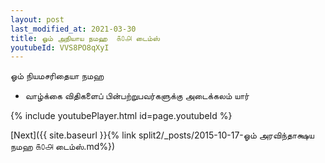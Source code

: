 ```yaml
---
layout: post
last_modified_at: 2021-03-30
title: ஓம் அநியாய நமஹ  ௧௦௮ டைம்ஸ்
youtubeId: VVS8PO8qXyI
---
```

 
 
 ஓம் நியமசரிதையா நமஹ  
 
 -  வாழ்க்கை விதிகளைப் பின்பற்றுபவர்களுக்கு அடைக்கலம் யார் 
 
  
 
  
 
 
 
 
 
 


{% include youtubePlayer.html id=page.youtubeId %}
 
[Next]({{ site.baseurl }}{% link  split2/_posts/2015-10-17-ஓம் அரவிந்தாக்ஷய நமஹ ௧௦௮ டைம்ஸ்.md%})
 
